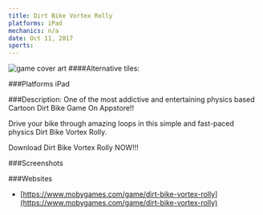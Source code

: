 ```yaml
---
title: Dirt Bike Vortex Rolly
platforms: iPad
mechanics: n/a
date: Oct 11, 2017  
sports: 
---
```

![game cover art](https://www.mobygames.com/images/covers/s/463473-dirt-bike-vortex-rolly-ipad-front-cover.jpg "Logo")
####Alternative tiles:

###Platforms
iPad

###Description:
One of the most addictive and entertaining physics based Cartoon Dirt Bike Game On Appstore!!

Drive your bike through amazing loops in this simple and fast-paced physics Dirt Bike Vortex Rolly.

Download Dirt Bike Vortex Rolly NOW!!!

###Screenshots

###Websites
* [https://www.mobygames.com/game/dirt-bike-vortex-rolly](https://www.mobygames.com/game/dirt-bike-vortex-rolly)